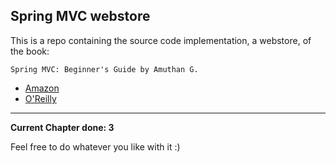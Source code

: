 Spring MVC webstore
---
This is a repo containing the source code implementation, a webstore, of the book:

	Spring MVC: Beginner's Guide by Amuthan G.

*	[Amazon](http://www.amazon.com/Spring-MVC-Beginners-Guide-Amuthan/dp/1783284870/)
*	[O'Reilly](http://shop.oreilly.com/product/9781783284870.do)

---
**Current Chapter done: 3**

Feel free to do whatever you like with it :)
